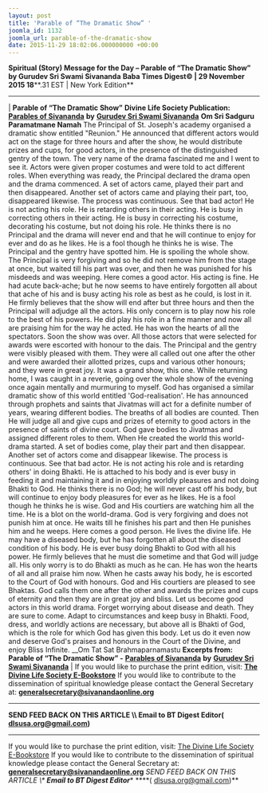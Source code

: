 ```yaml
---
layout: post
title: 'Parable of “The Dramatic Show” '
joomla_id: 1132
joomla_url: parable-of-the-dramatic-show
date: 2015-11-29 18:02:06.000000000 +00:00
---
```

**Spiritual (Story) Message for the Day – Parable of “The Dramatic Show” by Gurudev Sri Swami Sivananda**
 **Baba Times Digest© | 29 November 2015 18****.31 EST | New York Edition**
* * *
| 
**Parable of “The Dramatic Show”**
**Divine Life Society Publication:** [**Parables of Sivananda**](http://www.dlshq.org/download/parables.htm#_VPID_122) **by** [**Gurudev Sri Swami Sivananda**](http://www.dlshq.org/saints/siva.htm)
**Om Sri Sadguru Paramatmane Namah**
The Principal of St. Joseph's academy organised a dramatic show entitled "Reunion." He announced that different actors would act on the stage for three hours and after the show, he would distribute prizes and cups, for good actors, in the presence of the distinguished gentry of the town. The very name of the drama fascinated me and I went to see it. Actors were given proper costumes and were told to act different roles. When everything was ready, the Principal declared the drama open and the drama commenced. A set of actors came, played their part and then disappeared. Another set of actors came and playing their part, too, disappeared likewise. The process was continuous. See that bad actor! He is not acting his role. He is retarding others in their acting. He is busy in correcting others in their acting. He is busy in correcting his costume, decorating his costume, but not doing his role. He thinks there is no Principal and the drama will never end and that he will continue to enjoy for ever and do as he likes. He is a fool though he thinks he is wise. The Principal and the gentry have spotted him. He is spoiling the whole show. The Principal is very forgiving and so he did not remove him from the stage at once, but waited till his part was over, and then he was punished for his misdeeds and was weeping.
Here comes a good actor. His acting is fine. He had acute back-ache; but he now seems to have entirely forgotten all about that ache of his and is busy acting his role as best as he could, is lost in it. He firmly believes that the show will end after but three hours and then the Principal will adjudge all the actors. His only concern is to play now his role to the best of his powers. He did play his role in a fine manner and now all are praising him for the way he acted. He has won the hearts of all the spectators.
Soon the show was over. All those actors that were selected for awards were escorted with honour to the dais. The Principal and the gentry were visibly pleased with them. They were all called out one after the other and were awarded their allotted prizes, cups and various other honours; and they were in great joy. It was a grand show, this one. While returning home, I was caught in a reverie, going over the whole show of the evening once again mentally and murmuring to myself.
God has organised a similar dramatic show of this world entitled 'God-realisation'. He has announced through prophets and saints that Jivatmas will act for a definite number of years, wearing different bodies. The breaths of all bodies are counted. Then He will judge all and give cups and prizes of eternity to good actors in the presence of saints of divine court. God gave bodies to Jivatmas and assigned different roles to them. When He created the world this world-drama started. A set of bodies come, play their part and then disappear. Another set of actors come and disappear likewise. The process is continuous. See that bad actor. He is not acting his role and is retarding others' in doing Bhakti. He is attached to his body and is ever busy in feeding it and maintaining it and in enjoying worldly pleasures and not doing Bhakti to God. He thinks there is no God; he will never cast off his body, but will continue to enjoy body pleasures for ever as he likes. He is a fool though he thinks he is wise. God and His courtiers are watching him all the time. He is a blot on the world-drama. God is very forgiving and does not punish him at once. He waits till he finishes his part and then He punishes him and he weeps.
Here comes a good person. He lives the divine life. He may have a diseased body, but he has forgotten all about the diseased condition of his body. He is ever busy doing Bhakti to God with all his power. He firmly believes that he must die sometime and that God will judge all. His only worry is to do Bhakti as much as he can. He has won the hearts of all and all praise him now. When he casts away his body, he is escorted to the Court of God with honours. God and His courtiers are pleased to see Bhaktas. God calls them one after the other and awards the prizes and cups of eternity and then they are in great joy and bliss.
Let us become good actors in this world drama. Forget worrying about disease and death. They are sure to come. Adapt to circumstances and keep busy in Bhakti. Food, dress, and worldly actions are necessary, but above all is Bhakti of God, which is the role for which God has given this body. Let us do it even now and deserve God's praises and honours in the Court of the Divine, and enjoy Bliss Infinite.
__Om Tat Sat Brahmaparnamastu
**Excerpts from:**  **Parable of “The Dramatic Show” -** [**Parables of Sivananda**](http://www.dlshq.org/download/parables.htm#_VPID_122) **by** [**Gurudev Sri Swami Sivananda**](http://www.dlshq.org/saints/siva.htm)
 |
If you would like to purchase the print edition, visit: **[The Divine Life Society E-Bookstore](http://www.dlshq.org/download/download.htm)**
If you would like to contribute to the dissemination of spiritual knowledge please contact the General Secretary at: [](mailto:%20%3Cscript%20type=%27text/javascript%27%3E%20%3C%21--%20var%20prefix%20=%20%27ma%27%20+%20%27il%27%20+%20%27to%27;%20var%20path%20=%20%27hr%27%20+%20%27ef%27%20+%20%27=%27;%20var%20addy57016%20=%20%27generalsecretary%27%20+%20%27@%27;%20addy57016%20=%20addy57016%20+%20%27sivanandaonline%27%20+%20%27.%27%20+%20%27org%27;%20document.write%28%27%3Ca%20%27%20+%20path%20+%20%27%5C%27%27%20+%20prefix%20+%20%27:%27%20+%20addy57016%20+%20%27%5C%27%3E%27%29;%20document.write%28addy57016%29;%20document.write%28%27%3C%5C/a%3E%27%29;%20//--%3E%5Cn%20%3C/script%3E%3Cscript%20type=%27text/javascript%27%3E%20%3C%21--%20document.write%28%27%3Cspan%20style=%5C%27display:%20none;%5C%27%3E%27%29;%20//--%3E%20%3C/script%3EThis%20email%20address%20is%20being%20protected%20from%20spambots.%20You%20need%20JavaScript%20enabled%20to%20view%20it.%20%3Cscript%20type=%27text/javascript%27%3E%20%3C%21--%20document.write%28%27%3C/%27%29;%20document.write%28%27span%3E%27%29;%20//--%3E%20%3C/script%3E?subject=Contribution%20to%20Dissemination%20of%20Spiritual%20Knowledge) **generalsecretary@sivanandaonline.org**
****
**SEND FEED BACK ON THIS ARTICLE \\\ Email to BT Digest Editor[](mailto:%20%3Cscript%20type=%27text/javascript%27%3E%20%3C%21--%20var%20prefix%20=%20%27ma%27%20+%20%27il%27%20+%20%27to%27;%20var%20path%20=%20%27hr%27%20+%20%27ef%27%20+%20%27=%27;%20var%20addy72654%20=%20%27dlsusa.org%27%20+%20%27@%27;%20addy72654%20=%20addy72654%20+%20%27gmail%27%20+%20%27.%27%20+%20%27com%27;%20document.write%28%27%3Ca%20%27%20+%20path%20+%20%27%5C%27%27%20+%20prefix%20+%20%27:%27%20+%20addy72654%20+%20%27%5C%27%3E%27%29;%20document.write%28addy72654%29;%20document.write%28%27%3C%5C/a%3E%27%29;%20//--%3E%5Cn%20%3C/script%3E%3Cscript%20type=%27text/javascript%27%3E%20%3C%21--%20document.write%28%27%3Cspan%20style=%5C%27display:%20none;%5C%27%3E%27%29;%20//--%3E%20%3C/script%3EThis%20email%20address%20is%20being%20protected%20from%20spambots.%20You%20need%20JavaScript%20enabled%20to%20view%20it.%20%3Cscript%20type=%27text/javascript%27%3E%20%3C%21--%20document.write%28%27%3C/%27%29;%20document.write%28%27span%3E%27%29;%20//--%3E%20%3C/script%3E?subject=DLS%20Posts)( [dlsusa.org@gmail.com](mailto:dlsusa.org@gmail.com))**
* * *
  
If you would like to purchase the print edition, visit: [The Divine Life Society E-Bookstore](http://www.dlshq.org/download/download.htm)
If you would like to contribute to the dissemination of spiritual knowledge please contact the General Secretary at: **[generalsecretary@sivanandaonline.org](mailto:generalsecretary@sivanandaonline.org)**
**SEND FEED BACK ON THIS ARTICLE \\\**  **Email to BT Digest Editor**** [](mailto:%20%3Cscript%20type=%27text/javascript%27%3E%20%3C%21--%20var%20prefix%20=%20%27ma%27%20+%20%27il%27%20+%20%27to%27;%20var%20path%20=%20%27hr%27%20+%20%27ef%27%20+%20%27=%27;%20var%20addy72654%20=%20%27dlsusa.org%27%20+%20%27@%27;%20addy72654%20=%20addy72654%20+%20%27gmail%27%20+%20%27.%27%20+%20%27com%27;%20document.write%28%27%3Ca%20%27%20+%20path%20+%20%27%5C%27%27%20+%20prefix%20+%20%27:%27%20+%20addy72654%20+%20%27%5C%27%3E%27%29;%20document.write%28addy72654%29;%20document.write%28%27%3C%5C/a%3E%27%29;%20//--%3E%5Cn%20%3C/script%3E%3Cscript%20type=%27text/javascript%27%3E%20%3C%21--%20document.write%28%27%3Cspan%20style=%5C%27display:%20none;%5C%27%3E%27%29;%20//--%3E%20%3C/script%3EThis%20email%20address%20is%20being%20protected%20from%20spambots.%20You%20need%20JavaScript%20enabled%20to%20view%20it.%20%3Cscript%20type=%27text/javascript%27%3E%20%3C%21--%20document.write%28%27%3C/%27%29;%20document.write%28%27span%3E%27%29;%20//--%3E%20%3C/script%3E?subject=DLS%20Posts)****( [dlsusa.org@gmail.com](mailto:dlsusa.org@gmail.com))**  
